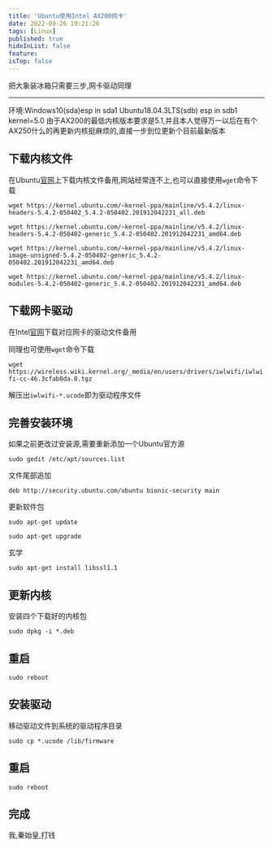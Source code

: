 ```yaml
---
title: 'Ubuntu使用Intel AX200网卡'
date: 2022-09-26 19:21:26
tags: [Linux]
published: true
hideInList: false
feature: 
isTop: false
---
```

把大象装冰箱只需要三步,网卡驱动同理

----

环境:Windows10(sda)esp in sda1 Ubuntu18.04.3LTS(sdb) esp in sdb1
kernel=5.0
由于AX200的最低内核版本要求是5.1,并且本人觉得万一以后在有个AX250什么的再更新内核挺麻烦的,直接一步到位更新个目前最新版本
## 下载内核文件
在Ubuntu[官网](https://kernel.ubuntu.com/~kernel-ppa/mainline/)上下载内核文件备用,网站经常连不上,也可以直接使用`wget`命令下载

`wget https://kernel.ubuntu.com/~kernel-ppa/mainline/v5.4.2/linux-headers-5.4.2-050402_5.4.2-050402.201912042231_all.deb`

`wget https://kernel.ubuntu.com/~kernel-ppa/mainline/v5.4.2/linux-headers-5.4.2-050402-generic_5.4.2-050402.201912042231_amd64.deb`

`wget https://kernel.ubuntu.com/~kernel-ppa/mainline/v5.4.2/linux-image-unsigned-5.4.2-050402-generic_5.4.2-050402.201912042231_amd64.deb`

`wget https://kernel.ubuntu.com/~kernel-ppa/mainline/v5.4.2/linux-modules-5.4.2-050402-generic_5.4.2-050402.201912042231_amd64.deb`

## 下载网卡驱动

在Intel[官网](https://www.intel.com/content/www/us/en/support/articles/000005511/network-and-io/wireless-networking.html)下载对应网卡的驱动文件备用

同理也可使用`wget`命令下载

`wget https://wireless.wiki.kernel.org/_media/en/users/drivers/iwlwifi/iwlwifi-cc-46.3cfab8da.0.tgz`

解压出`iwlwifi-*.ucode`即为驱动程序文件

## 完善安装环境

如果之前更改过安装源,需要重新添加一个Ubuntu官方源

`sudo gedit /etc/apt/sources.list`

文件尾部追加

`deb http://security.ubuntu.com/ubuntu bionic-security main`

更新软件包

`sudo apt-get update`

`sudo apt-get upgrade`

玄学

`sudo apt-get install libssl1.1`

## 更新内核

安装四个下载好的内核包

`sudo dpkg -i *.deb`

## 重启

`sudo reboot`

## 安装驱动

移动驱动文件到系统的驱动程序目录

`sudo cp *.ucode /lib/firmware`

## 重启

`sudo reboot`

## 完成

我,秦始皇,打钱
